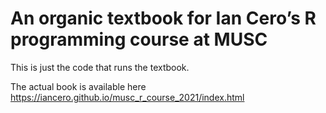 
# An organic textbook for Ian Cero’s R programming course at MUSC

This is just the code that runs the textbook.

The actual book is available here
<https://iancero.github.io/musc_r_course_2021/index.html>
